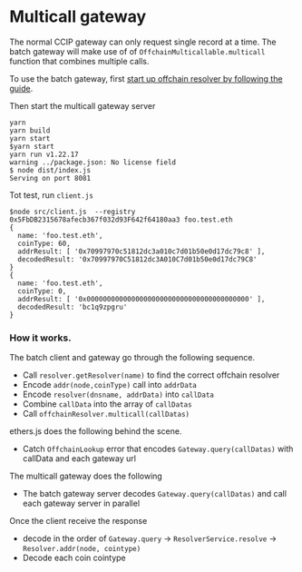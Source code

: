 # Multicall gateway

The normal CCIP gateway can only request single record at a time.
The batch gateway will make use of of `OffchainMulticallable.multicall` function that combines multiple calls.

To use the batch gateway, first [start up offchain resolver by following the guide](https://github.com/ensdomains/offchain-resolver#trying-it-out).

Then start the multicall gateway server

```
yarn
yarn build
yarn start
$yarn start
yarn run v1.22.17
warning ../package.json: No license field
$ node dist/index.js
Serving on port 8081
```

Tot test, run `client.js`

```
$node src/client.js  --registry 0x5FbDB2315678afecb367f032d93F642f64180aa3 foo.test.eth
{
  name: 'foo.test.eth',
  coinType: 60,
  addrResult: [ '0x70997970c51812dc3a010c7d01b50e0d17dc79c8' ],
  decodedResult: '0x70997970C51812dc3A010C7d01b50e0d17dc79C8'
}
{
  name: 'foo.test.eth',
  coinType: 0,
  addrResult: [ '0x0000000000000000000000000000000000000000' ],
  decodedResult: 'bc1q9zpgru'
}
```

### How it works.

The batch client and gateway go through the following sequence.

- Call `resolver.getResolver(name)` to find the correct offchain resolver
- Encode `addr(node,coinType)` call into `addrData`
- Encode `resolver(dnsname, addrData)` into `callData`
- Combine `callData` into the array of `callDatas`
- Call `offchainResolver.multicall(callDatas)`

ethers.js does the following behind the scene.

- Catch `OffchainLookup` error that encodes `Gateway.query(callDatas)` with callData and each gateway url

The multicall gateway does the following

- The batch gateway server decodes `Gateway.query(callDatas)` and call each gateway server in parallel

Once the client receive the response

- decode in the order of `Gateway.query` -> `ResolverService.resolve` -> `Resolver.addr(node, cointype)`
- Decode each coin cointype
